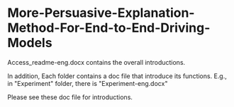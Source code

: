 # More-Persuasive-Explanation-Method-For-End-to-End-Driving-Models

Access_readme-eng.docx contains the overall introductions.

In addition, Each folder contains a doc file that introduce its functions. E.g., in "Experiment" folder, there is "Experiment-eng.docx"

Please see these doc file for introductions.
